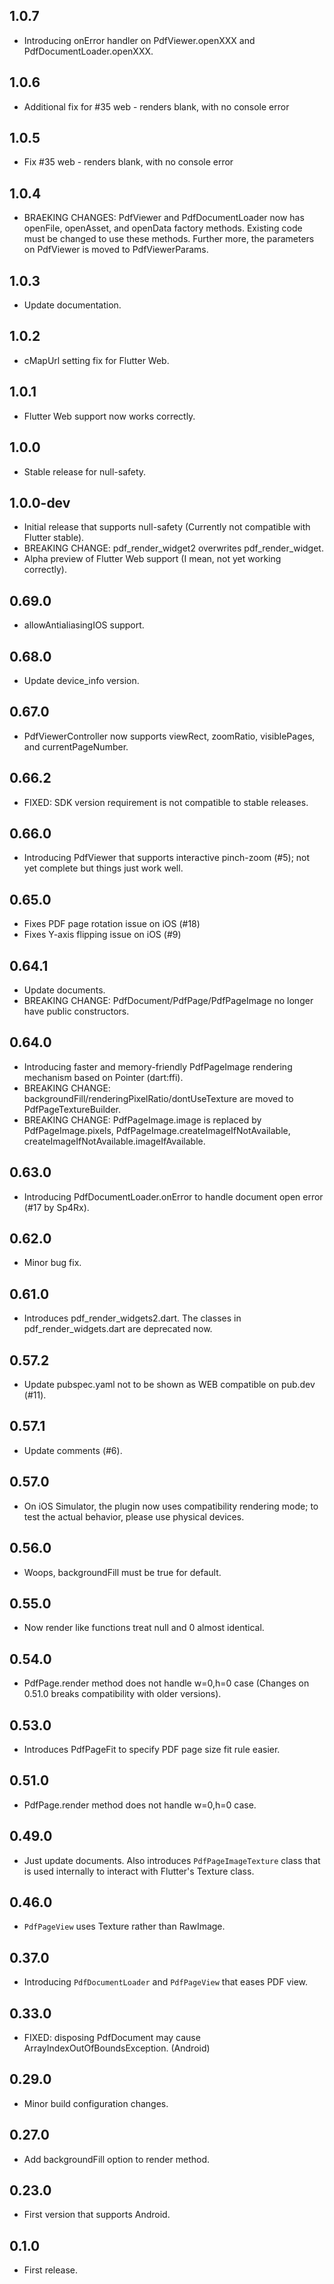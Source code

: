 ## 1.0.7

* Introducing onError handler on PdfViewer.openXXX and PdfDocumentLoader.openXXX.

## 1.0.6

* Additional fix for #35 web - renders blank, with no console error

## 1.0.5

* Fix #35 web - renders blank, with no console error

## 1.0.4

* BRAEKING CHANGES: PdfViewer and PdfDocumentLoader now has openFile, openAsset, and openData factory methods. Existing code must be changed to use these methods. Further more, the parameters on PdfViewer is moved to PdfViewerParams.

## 1.0.3

* Update documentation.

## 1.0.2

* cMapUrl setting fix for Flutter Web.

## 1.0.1

* Flutter Web support now works correctly.

## 1.0.0

* Stable release for null-safety.

## 1.0.0-dev

* Initial release that supports null-safety (Currently not compatible with Flutter stable).
* BREAKING CHANGE: pdf_render_widget2 overwrites pdf_render_widget.
* Alpha preview of Flutter Web support (I mean, not yet working correctly).

## 0.69.0

* allowAntialiasingIOS support.

## 0.68.0

* Update device_info version.

## 0.67.0

* PdfViewerController now supports viewRect, zoomRatio, visiblePages, and currentPageNumber.

## 0.66.2

* FIXED: SDK version requirement is not compatible to stable releases.

## 0.66.0

* Introducing PdfViewer that supports interactive pinch-zoom (#5); not yet complete but things just work well.

## 0.65.0

* Fixes PDF page rotation issue on iOS (#18)
* Fixes Y-axis flipping issue on iOS (#9)

## 0.64.1

* Update documents.
* BREAKING CHANGE: PdfDocument/PdfPage/PdfPageImage no longer have public constructors.

## 0.64.0

* Introducing faster and memory-friendly PdfPageImage rendering mechanism based on Pointer<Uint8> (dart:ffi).
* BREAKING CHANGE: backgroundFill/renderingPixelRatio/dontUseTexture are moved to PdfPageTextureBuilder.
* BREAKING CHANGE: PdfPageImage.image is replaced by PdfPageImage.pixels, PdfPageImage.createImageIfNotAvailable, createImageIfNotAvailable.imageIfAvailable.

## 0.63.0

* Introducing PdfDocumentLoader.onError to handle document open error (#17 by Sp4Rx).

## 0.62.0

* Minor bug fix.

## 0.61.0

* Introduces pdf_render_widgets2.dart. The classes in pdf_render_widgets.dart are deprecated now.

## 0.57.2

* Update pubspec.yaml not to be shown as WEB compatible on pub.dev (#11).

## 0.57.1

* Update comments (#6).

## 0.57.0

* On iOS Simulator, the plugin now uses compatibility rendering mode; to test the actual behavior, please use physical devices.

## 0.56.0

* Woops, backgroundFill must be true for default.

## 0.55.0

* Now render like functions treat null and 0 almost identical.

## 0.54.0

* PdfPage.render method does not handle w=0,h=0 case (Changes on 0.51.0 breaks compatibility with older versions).

## 0.53.0

* Introduces PdfPageFit to specify PDF page size fit rule easier.

## 0.51.0

* PdfPage.render method does not handle w=0,h=0 case.

## 0.49.0

* Just update documents. Also introduces `PdfPageImageTexture` class that is used internally to interact with Flutter's Texture class.

## 0.46.0

* `PdfPageView` uses Texture rather than RawImage.

## 0.37.0

* Introducing `PdfDocumentLoader` and `PdfPageView` that eases PDF view.

## 0.33.0

* FIXED: disposing PdfDocument may cause ArrayIndexOutOfBoundsException. (Android)

## 0.29.0

* Minor build configuration changes.

## 0.27.0

* Add backgroundFill option to render method.

## 0.23.0

* First version that supports Android.

## 0.1.0

* First release.
